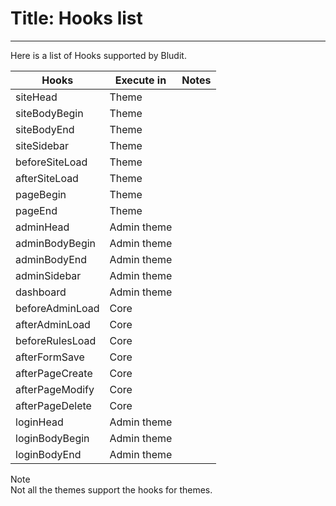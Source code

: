 # Title: Hooks list
<!-- Position: 2 -->
---
Here is a list of Hooks supported by Bludit.

| Hooks 			| Execute in 		| Notes						|
| ------------------------------|-----------------------|-----------------------------------------------|
| siteHead 			| Theme 		|						|
| siteBodyBegin 		| Theme 		|						|
| siteBodyEnd 			| Theme 		|						|
| siteSidebar			| Theme			|						|
| beforeSiteLoad		| Theme			|						|
| afterSiteLoad			| Theme			|						|
| pageBegin			| Theme			|						|
| pageEnd			| Theme			|						|
| adminHead			| Admin theme		|						|
| adminBodyBegin		| Admin theme		|						|
| adminBodyEnd			| Admin theme		|						|
| adminSidebar			| Admin theme		|						|
| dashboard			| Admin theme		|						|
| beforeAdminLoad		| Core			|						|
| afterAdminLoad		| Core			|						|
| beforeRulesLoad		| Core			|						|
| afterFormSave			| Core			|						|
| afterPageCreate		| Core			|						|
| afterPageModify		| Core			|						|
| afterPageDelete		| Core			|						|
| loginHead			| Admin theme		|						|
| loginBodyBegin		| Admin theme		|						|
| loginBodyEnd			| Admin theme		|						|

<div class="note">
<div class="title">Note</div>
Not all the themes support the hooks for themes.
</div>
